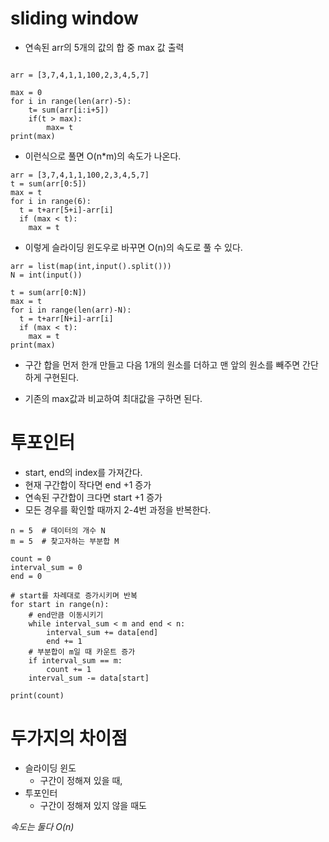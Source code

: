 # sliding window

* 연속된 arr의 5개의 값의 합 중 max 값 출력


```

arr = [3,7,4,1,1,100,2,3,4,5,7]

max = 0
for i in range(len(arr)-5):
    t= sum(arr[i:i+5])
    if(t > max):
        max= t
print(max)

```

* 이런식으로 풀면 O(n*m)의 속도가 나온다.


```
arr = [3,7,4,1,1,100,2,3,4,5,7]
t = sum(arr[0:5])
max = t
for i in range(6):
  t = t+arr[5+i]-arr[i]
  if (max < t):
    max = t

```

* 이렇게 슬라이딩 윈도우로 바꾸면 O(n)의 속도로 풀 수 있다.

```
arr = list(map(int,input().split()))
N = int(input())

t = sum(arr[0:N])
max = t
for i in range(len(arr)-N):
  t = t+arr[N+i]-arr[i]
  if (max < t):
    max = t
print(max)
```

* 구간 합을 먼저 한개 만들고 다음 1개의 원소를 더하고 맨 앞의 원소를 빼주면 간단하게 구현된다.

* 기존의 max값과 비교하여 최대값을 구하면 된다.




# 투포인터

* start, end의 index를 가져간다.
* 현재 구간합이 작다면 end +1 증가
* 연속된 구간합이 크다면 start +1 증가
* 모든 경우를 확인할 때까지 2-4번 과정을 반복한다.


```
n = 5  # 데이터의 개수 N
m = 5  # 찾고자하는 부분합 M

count = 0
interval_sum = 0
end = 0

# start를 차례대로 증가시키며 반복
for start in range(n):
    # end만큼 이동시키기
    while interval_sum < m and end < n:
        interval_sum += data[end]
        end += 1
    # 부분합이 m일 때 카운트 증가
    if interval_sum == m:
        count += 1
    interval_sum -= data[start]

print(count)
```




# 두가지의 차이점

* 슬라이딩 윈도 
  * 구간이 정해져 있을 때,
* 투포인터 
  * 구간이 정해져 있지 않을 때도

 *속도는 둘다 O(n)*